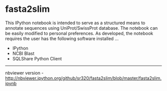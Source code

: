 fasta2slim
==========

This IPython notebook is intended to serve as a structured means to annotate sequences using UniProt/SwissProt database. The notebook can be easily modified to personal preferences. As developed, the notebook requires the user has the following software installed ...

* IPython
* NCBI Blast
* SQLShare Python Client

---

nbviewer version - http://nbviewer.ipython.org/github/sr320/fasta2slim/blob/master/fasta2slim.ipynb

